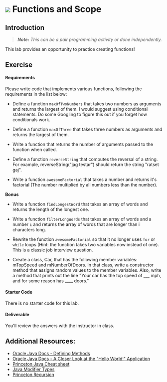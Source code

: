# ![](https://ga-dash.s3.amazonaws.com/production/assets/logo-9f88ae6c9c3871690e33280fcf557f33.png) Functions and Scope 

## Introduction

> ***Note:*** _This can be a pair programming activity or done independently._

This lab provides an opportunity to practice creating functions!

## Exercise

#### Requirements

Please write code that implements various functions, following the requirements in the list below:

- Define a function `maxOfTwoNumbers` that takes two numbers as arguments and returns the largest of them. I would suggest using conditional statements. Do some Googling to figure this out if you forget how conditionals work.

- Define a function `maxOfThree` that takes three numbers as arguments and returns the largest of them.

- Write a function that returns the number of arguments passed to the function when called.

- Define a function `reverseString` that computes the reversal of a string. For example, reverseString("jag testar") should return the string "ratset gaj".

- Write a function `awesomeFactorial` that takes a number and returns it's factorial (The number multiplied by all numbers less than the number). 

**Bonus**

- Write a function `findLongestWord` that takes an array of words and returns the length of the longest one.

- Write a function `filterLongWords` that takes an array of words and a number `i` and returns the array of words that are longer than i characters long. 

- Rewrite the function `awesomeFactorial` so that it no longer uses `for` or `while` loops (Hint: the function takes two variables now instead of one). This is a classic job interview question.

- Create a class, Car, that has the following member variables: mTopSpeed and mNumberOfDoors. In that class, write a constructor method that assigns random values to the member variables. Also, write a method that prints out the line "Your car has the top speed of ___ mph, and for some reason has ____ doors."

#### Starter Code

There is no starter code for this lab.

#### Deliverable

You'll review the answers with the instructor in class.

## Additional Resources:
- [Oracle Java Docs - Defining Methods](https://docs.oracle.com/javase/tutorial/java/javaOO/methods.html)
- [Oracle Java Docs - A Closer Look at the "Hello World!" Application](https://docs.oracle.com/javase/tutorial/getStarted/application/)
- [Princeton Java Cheat sheet](http://introcs.cs.princeton.edu/java/11cheatsheet/)
- [Java Modifier Types](http://www.tutorialspoint.com/java/java_modifier_types.htm)
- [Princeton Recursion](http://introcs.cs.princeton.edu/java/23recursion/)
